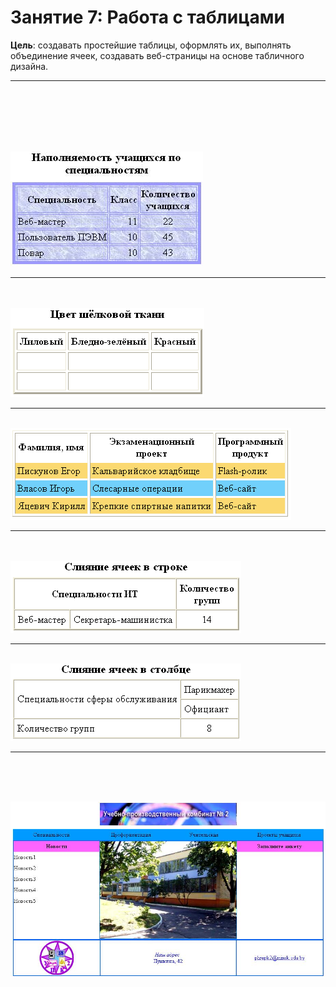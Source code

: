 # Занятие 7: Работа с таблицами

**Цель**: создавать простейшие таблицы, оформлять их, выполнять объединение ячеек, создавать веб-страницы на основе табличного дизайна.<hr><br><br><br><br><br>


![Простейшие таблицы](1.jpg)<hr>
<br>                     
![Вставка изображений](2.png)<hr>
<br>
![Отображение рамок](3.png)<hr> 
<br>                         
![Слияние ячеек в строке](4.png)<hr> 
<br>
![Слияние ячеек в столбце](5.png)<hr> 
<br><br><br>

![Задание. Создать веб-страницу, используя таблицы:](6.jpg)
